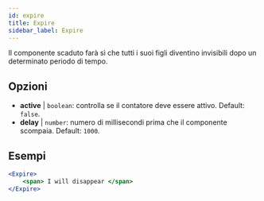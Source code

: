 ```yaml
---
id: expire 
title: Expire
sidebar_label: Expire
---
```


Il componente scaduto farà sì che tutti i suoi figli diventino invisibili dopo un determinato periodo di tempo.

## Opzioni

* __active__ | `boolean`: controlla se il contatore deve essere attivo. Default: `false`.
* __delay__ | `number`: numero di millisecondi prima che il componente scompaia. Default: `1000`.


## Esempi

```jsx live
<Expire>
    <span> I will disappear </span>
</Expire>
```



